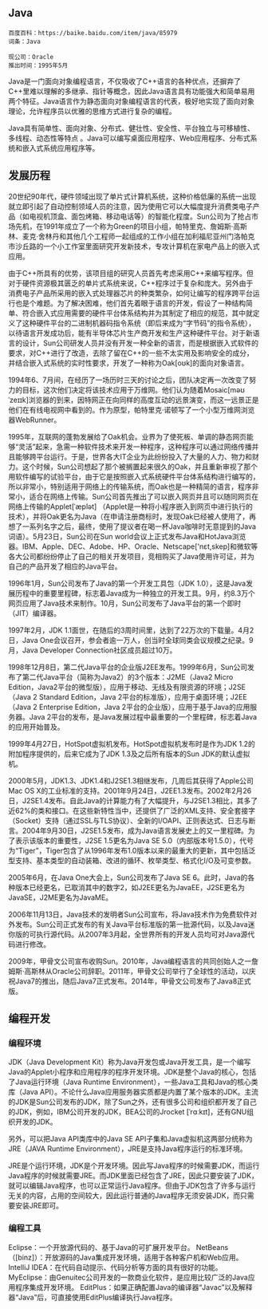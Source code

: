 ## Java

	百度百科：https://baike.baidu.com/item/java/85979
	词条：Java

	现公司：Oracle
	推出时间：1995年5月

Java是一门面向对象编程语言，不仅吸收了C++语言的各种优点，还摒弃了C++里难以理解的多继承、指针等概念，因此Java语言具有功能强大和简单易用两个特征。Java语言作为静态面向对象编程语言的代表，极好地实现了面向对象理论，允许程序员以优雅的思维方式进行复杂的编程。

Java具有简单性、面向对象、分布式、健壮性、安全性、平台独立与可移植性、多线程、动态性等特点 。Java可以编写桌面应用程序、Web应用程序、分布式系统和嵌入式系统应用程序等。

## 发展历程

20世纪90年代，硬件领域出现了单片式计算机系统，这种价格低廉的系统一出现就立即引起了自动控制领域人员的注意，因为使用它可以大幅度提升消费类电子产品（如电视机顶盒、面包烤箱、移动电话等）的智能化程度。Sun公司为了抢占市场先机，在1991年成立了一个称为Green的项目小组，帕特里克、詹姆斯·高斯林、麦克·舍林丹和其他几个工程师一起组成的工作小组在加利福尼亚州门洛帕克市沙丘路的一个小工作室里面研究开发新技术，专攻计算机在家电产品上的嵌入式应用。

由于C++所具有的优势，该项目组的研究人员首先考虑采用C++来编写程序。但对于硬件资源极其匮乏的单片式系统来说，C++程序过于复杂和庞大。另外由于消费电子产品所采用的嵌入式处理器芯片的种类繁杂，如何让编写的程序跨平台运行也是个难题。为了解决困难，他们首先着眼于语言的开发，假设了一种结构简单、符合嵌入式应用需要的硬件平台体系结构并为其制定了相应的规范，其中就定义了这种硬件平台的二进制机器码指令系统（即后来成为“字节码”的指令系统），以待语言开发成功后，能有半导体芯片生产商开发和生产这种硬件平台。对于新语言的设计，Sun公司研发人员并没有开发一种全新的语言，而是根据嵌入式软件的要求，对C++进行了改造，去除了留在C++的一些不太实用及影响安全的成分，并结合嵌入式系统的实时性要求，开发了一种称为Oak[oʊk]的面向对象语言。

1994年6、7月间，在经历了一场历时三天的讨论之后，团队决定再一次改变了努力的目标，这次他们决定将该技术应用于万维网。他们认为随着Mosaic[məʊˈzeɪɪk]浏览器的到来，因特网正在向同样的高度互动的远景演变，而这一远景正是他们在有线电视网中看到的。作为原型，帕特里克·诺顿写了一个小型万维网浏览器WebRunner。

1995年，互联网的蓬勃发展给了Oak机会。业界为了使死板、单调的静态网页能够“灵活”起来，急需一种软件技术来开发一种程序，这种程序可以通过网络传播并且能够跨平台运行。于是，世界各大IT企业为此纷纷投入了大量的人力、物力和财力。这个时候，Sun公司想起了那个被搁置起来很久的Oak，并且重新审视了那个用软件编写的试验平台，由于它是按照嵌入式系统硬件平台体系结构进行编写的，所以非常小，特别适用于网络上的传输系统，而Oak也是一种精简的语言，程序非常小，适合在网络上传输。Sun公司首先推出了可以嵌入网页并且可以随同网页在网络上传输的Applet[ˈæplət] （Applet是一种将小程序嵌入到网页中进行执行的技术），并将Oak更名为Java（在申请注册商标时，发现Oak已经被人使用了，再想了一系列名字之后，最终，使用了提议者在喝一杯Java咖啡时无意提到的Java词语）。5月23日，Sun公司在Sun world会议上正式发布Java和HotJava浏览器。IBM、Apple、DEC、Adobe、HP、Oracle、Netscape['nɛt,skep]和微软等各大公司都纷纷停止了自己的相关开发项目，竞相购买了Java使用许可证，并为自己的产品开发了相应的Java平台。

1996年1月，Sun公司发布了Java的第一个开发工具包（JDK 1.0），这是Java发展历程中的重要里程碑，标志着Java成为一种独立的开发工具。9月，约8.3万个网页应用了Java技术来制作。10月，Sun公司发布了Java平台的第一个即时（JIT）编译器。

1997年2月，JDK 1.1面世，在随后的3周时间里，达到了22万次的下载量。4月2日，Java One会议召开，参会者逾一万人，创当时全球同类会议规模之纪录。9月，Java Developer Connection社区成员超过10万。

1998年12月8日，第二代Java平台的企业版J2EE发布。1999年6月，Sun公司发布了第二代Java平台（简称为Java2）的3个版本：J2ME（Java2 Micro Edition，Java2平台的微型版），应用于移动、无线及有限资源的环境；J2SE（Java 2 Standard Edition，Java 2平台的标准版），应用于桌面环境；J2EE（Java 2 Enterprise Edition，Java 2平台的企业版），应用于基于Java的应用服务器。Java 2平台的发布，是Java发展过程中最重要的一个里程碑，标志着Java的应用开始普及。

1999年4月27日，HotSpot虚拟机发布。HotSpot虚拟机发布时是作为JDK 1.2的附加程序提供的，后来它成为了JDK 1.3及之后所有版本的Sun JDK的默认虚拟机。

2000年5月，JDK1.3、JDK1.4和J2SE1.3相继发布，几周后其获得了Apple公司Mac OS X的工业标准的支持。2001年9月24日，J2EE1.3发布。2002年2月26日，J2SE1.4发布。自此Java的计算能力有了大幅提升，与J2SE1.3相比，其多了近62%的类和接口。在这些新特性当中，还提供了广泛的XML支持、安全套接字（Socket）支持（通过SSL与TLS协议）、全新的I/OAPI、正则表达式、日志与断言。2004年9月30日，J2SE1.5发布，成为Java语言发展史上的又一里程碑。为了表示该版本的重要性，J2SE 1.5更名为Java SE 5.0（内部版本号1.5.0），代号为“Tiger”，Tiger包含了从1996年发布1.0版本以来的最重大的更新，其中包括泛型支持、基本类型的自动装箱、改进的循环、枚举类型、格式化I/O及可变参数。

2005年6月，在Java One大会上，Sun公司发布了Java SE 6。此时，Java的各种版本已经更名，已取消其中的数字2，如J2EE更名为JavaEE，J2SE更名为JavaSE，J2ME更名为JavaME。

2006年11月13日，Java技术的发明者Sun公司宣布，将Java技术作为免费软件对外发布。Sun公司正式发布的有关Java平台标准版的第一批源代码，以及Java迷你版的可执行源代码。从2007年3月起，全世界所有的开发人员均可对Java源代码进行修改。

2009年，甲骨文公司宣布收购Sun。2010年，Java编程语言的共同创始人之一詹姆斯·高斯林从Oracle公司辞职。2011年，甲骨文公司举行了全球性的活动，以庆祝Java7的推出，随后Java7正式发布。2014年，甲骨文公司发布了Java8正式版。

## 编程开发

### 编程环境

JDK（Java Development Kit）称为Java开发包或Java开发工具，是一个编写Java的Applet小程序和应用程序的程序开发环境。JDK是整个Java的核心，包括了Java运行环境（Java Runtime Environment），一些Java工具和Java的核心类库（Java API）。不论什么Java应用服务器实质都是内置了某个版本的JDK。主流的JDK是Sun公司发布的JDK，除了Sun之外，还有很多公司和组织都开发了自己的JDK，例如，IBM公司开发的JDK，BEA公司的Jrocket [ˈrɑːkɪt]，还有GNU组织开发的JDK。

另外，可以把Java API类库中的Java SE API子集和Java虚拟机这两部分统称为JRE（JAVA Runtime Environment），JRE是支持Java程序运行的标准环境。

JRE是个运行环境，JDK是个开发环境。因此写Java程序的时候需要JDK，而运行Java程序的时候就需要JRE。而JDK里面已经包含了JRE，因此只要安装了JDK，就可以编辑Java程序，也可以正常运行Java程序。但由于JDK包含了许多与运行无关的内容，占用的空间较大，因此运行普通的Java程序无须安装JDK，而只需要安装JRE即可。

### 编程工具

Eclipse：一个开放源代码的、基于Java的可扩展开发平台。
NetBeans（[binz]）：开放源码的Java集成开发环境，适用于各种客户机和Web应用。
IntelliJ IDEA：在代码自动提示、代码分析等方面的具有很好的功能。
MyEclipse：由Genuitec公司开发的一款商业化软件，是应用比较广泛的Java应用程序集成开发环境。
EditPlus：如果正确配置Java的编译器“Javac”以及解释器“Java”后，可直接使用EditPlus编译执行Java程序。